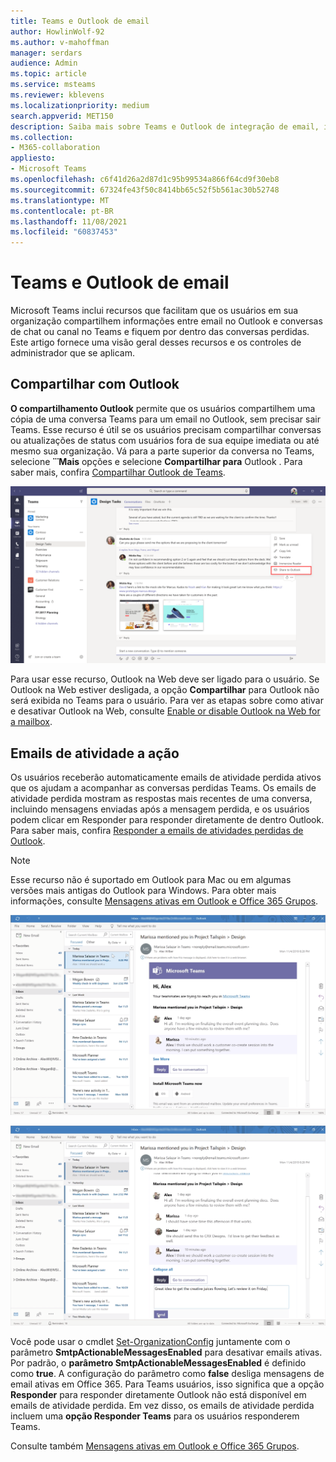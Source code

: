 ```yaml
---
title: Teams e Outlook de email
author: HowlinWolf-92
ms.author: v-mahoffman
manager: serdars
audience: Admin
ms.topic: article
ms.service: msteams
ms.reviewer: kblevens
ms.localizationpriority: medium
search.appverid: MET150
description: Saiba mais sobre Teams e Outlook de integração de email, incluindo recursos que permitem que os usuários compartilhem informações entre email no Outlook e conversas de chat ou canal no Teams.
ms.collection:
- M365-collaboration
appliesto:
- Microsoft Teams
ms.openlocfilehash: c6f41d26a2d87d1c95b99534a866f64cd9f30eb8
ms.sourcegitcommit: 67324fe43f50c8414bb65c52f5b561ac30b52748
ms.translationtype: MT
ms.contentlocale: pt-BR
ms.lasthandoff: 11/08/2021
ms.locfileid: "60837453"
---
```

# <a name="teams-and-outlook-email-integration"></a>Teams e Outlook de email

Microsoft Teams inclui recursos que facilitam que os usuários em sua organização compartilhem informações entre email no Outlook e conversas de chat ou canal no Teams e fiquem por dentro das conversas perdidas. Este artigo fornece uma visão geral desses recursos e os controles de administrador que se aplicam.

## <a name="share-to-outlook"></a>Compartilhar com Outlook

**O compartilhamento Outlook** permite que os usuários compartilhem uma cópia de uma conversa Teams para um email no Outlook, sem precisar sair Teams. Esse recurso é útil se os usuários precisam compartilhar conversas ou atualizações de status com usuários fora de sua equipe imediata ou até mesmo sua organização. Vá para a parte superior da conversa no Teams, selecione **̇ ̇ ̇ Mais** opções e selecione **Compartilhar para** Outlook .  Para saber mais, confira [Compartilhar Outlook de Teams](https://support.office.com/article/share-to-outlook-from-teams-f9dabbe9-9e9b-4e35-99dd-2eeeb67c4f6d).

![Captura de tela mostrando o recurso Compartilhar Outlook no Teams.](media/share-to-outlook.png)

Para usar esse recurso, Outlook na Web deve ser ligado para o usuário. Se Outlook na Web estiver desligada, a opção **Compartilhar** para Outlook não será exibida no Teams para o usuário. Para ver as etapas sobre como ativar e desativar Outlook na Web, consulte [Enable or disable Outlook na Web for a mailbox](/exchange/recipients-in-exchange-online/manage-user-mailboxes/enable-or-disable-outlook-web-app).

## <a name="actionable-activity-emails"></a>Emails de atividade a ação

Os usuários receberão automaticamente emails de atividade perdida ativos que os ajudam a acompanhar as conversas perdidas Teams. Os emails de atividade perdida mostram as respostas mais recentes de uma conversa, incluindo  mensagens enviadas após a mensagem perdida, e os usuários podem clicar em Responder para responder diretamente de dentro Outlook. Para saber mais, confira [Responder a emails de atividades perdidas de Outlook](https://support.office.com/article/reply-to-missed-activity-emails-from-outlook-bc0cf587-db26-4946-aac7-8eebd84f1381). 

> [!NOTE]
> Esse recurso não é suportado em Outlook para Mac ou em algumas versões mais antigas do Outlook para Windows. Para obter mais informações, consulte [Mensagens ativas em Outlook e Office 365 Grupos](/outlook/actionable-messages/).

![Captura de tela mostrando um email de atividade perdida.](media/missed-activity-email.png)

![Captura de tela mostrando como responder a um email de atividade perdida.](media/missed-activity-email-reply.png)

Você pode usar o cmdlet [Set-OrganizationConfig](/powershell/module/exchange/organization/set-organizationconfig) juntamente com o parâmetro **SmtpActionableMessagesEnabled** para desativar emails ativas. Por padrão, o **parâmetro SmtpActionableMessagesEnabled** é definido como **true**. A configuração do parâmetro como **false** desliga mensagens de email ativas em Office 365. Para Teams usuários, isso significa que a opção **Responder** para responder diretamente Outlook não está disponível em emails de atividade perdida. Em vez disso, os emails de atividade perdida incluem uma **opção Responder Teams** para os usuários responderem Teams.

Consulte também [Mensagens ativas em Outlook e Office 365 Grupos](/outlook/actionable-messages/).
